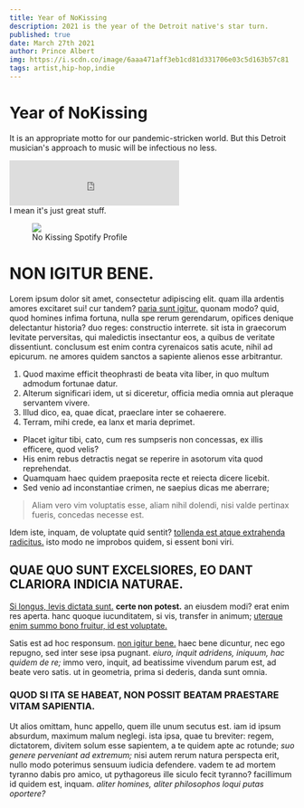 ```yaml
---
title: Year of NoKissing
description: 2021 is the year of the Detroit native's star turn.
published: true
date: March 27th 2021
author: Prince Albert
img: https://i.scdn.co/image/6aaa471aff3eb1cd81d331706e03c5d163b57c81
tags: artist,hip-hop,indie
---
```


# Year of NoKissing

<span class="intro">It</span> is an appropriate motto for our pandemic-stricken world.
But this Detroit musician's approach to music will be infectious no less.
<div>
<iframe src="https://open.spotify.com/embed/track/7tMvDLht5Z0RB8Czvghfjx" width="300" height="80" frameborder="0" allowtransparency="true" allow="encrypted-media"></iframe>
</div>
<span class="highlight">I mean it's just great stuff.</span>
<figure>
<img src="https://i.scdn.co/image/6aaa471aff3eb1cd81d331706e03c5d163b57c81"></img>
<figcaption> No Kissing Spotify Profile  </figcaption>
</figure>


# NON IGITUR BENE.

Lorem ipsum dolor sit amet, consectetur adipiscing elit. quam illa ardentis amores excitaret sui! cur tandem? [paria sunt igitur.](http://loripsum.net/) quonam modo? quid, quod homines infima fortuna, nulla spe rerum gerendarum, opifices denique delectantur historia? duo reges: constructio interrete. sit ista in graecorum levitate perversitas, qui maledictis insectantur eos, a quibus de veritate dissentiunt. conclusum est enim contra cyrenaicos satis acute, nihil ad epicurum. ne amores quidem sanctos a sapiente alienos esse arbitrantur.

1.  Quod maxime efficit theophrasti de beata vita liber, in quo multum admodum fortunae datur.
2.  Alterum significari idem, ut si diceretur, officia media omnia aut pleraque servantem vivere.
3.  Illud dico, ea, quae dicat, praeclare inter se cohaerere.
4.  Terram, mihi crede, ea lanx et maria deprimet.

-   Placet igitur tibi, cato, cum res sumpseris non concessas, ex illis efficere, quod velis?
-   His enim rebus detractis negat se reperire in asotorum vita quod reprehendat.
-   Quamquam haec quidem praeposita recte et reiecta dicere licebit.
-   Sed venio ad inconstantiae crimen, ne saepius dicas me aberrare;

> Aliam vero vim voluptatis esse, aliam nihil dolendi, nisi valde pertinax fueris, concedas necesse est.

Idem iste, inquam, de voluptate quid sentit? [tollenda est atque extrahenda radicitus.](http://loripsum.net/) isto modo ne improbos quidem, si essent boni viri.

## QUAE QUO SUNT EXCELSIORES, EO DANT CLARIORA INDICIA NATURAE.

[Si longus, levis dictata sunt.](http://loripsum.net/) **certe non potest.** an eiusdem modi? erat enim res aperta. hanc quoque iucunditatem, si vis, transfer in animum; [uterque enim summo bono fruitur, id est voluptate.](http://loripsum.net/)

Satis est ad hoc responsum. [non igitur bene.](http://loripsum.net/) haec bene dicuntur, nec ego repugno, sed inter sese ipsa pugnant. _eiuro, inquit adridens, iniquum, hac quidem de re;_ immo vero, inquit, ad beatissime vivendum parum est, ad beate vero satis. ut in geometria, prima si dederis, danda sunt omnia.

### QUOD SI ITA SE HABEAT, NON POSSIT BEATAM PRAESTARE VITAM SAPIENTIA.

Ut alios omittam, hunc appello, quem ille unum secutus est. iam id ipsum absurdum, maximum malum neglegi. ista ipsa, quae tu breviter: regem, dictatorem, divitem solum esse sapientem, a te quidem apte ac rotunde; _suo genere perveniant ad extremum;_ nisi autem rerum natura perspecta erit, nullo modo poterimus sensuum iudicia defendere. vadem te ad mortem tyranno dabis pro amico, ut pythagoreus ille siculo fecit tyranno? facillimum id quidem est, inquam. _aliter homines, aliter philosophos loqui putas oportere?_
